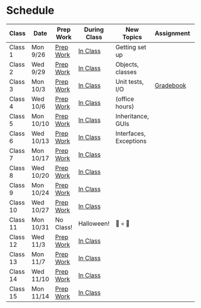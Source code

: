 # Schedule

Class | Date | Prep Work | During Class | New Topics | Assignment | Assignment Due
|-----|------|-----------|--------------|------------|------------|---------------|
Class 1 | Mon 9/26 | [Prep Work](./schedule/class1-prep) | [In Class](./schedule/class1) | Getting set up | |
Class 2 | Wed 9/29 | [Prep Work](./schedule/class2-prep) | [In Class](./schedule/class2) | Objects, classes | |
Class 3 | Mon 10/3 | [Prep Work](./schedule/class3-prep) | [In Class](./schedule/class3) | Unit tests, I/O | [Gradebook][gradebook] |
Class 4 | Wed 10/6 | [Prep Work](./schedule/class4-prep) | [In Class](./schedule/class4) | (office hours) | |
Class 5 | Mon 10/10 | [Prep Work](./schedule/class5-prep) | [In Class](./schedule/class5) | Inheritance, GUIs | |
Class 6 | Wed 10/13 | [Prep Work](./schedule/class6-prep) | [In Class](./schedule/class6) | Interfaces, Exceptions | |
Class 7 | Mon 10/17 | [Prep Work](./schedule/class7-prep) | [In Class](./schedule/class7) | | |
Class 8 | Wed 10/20 | [Prep Work](./schedule/class8-prep) | [In Class](./schedule/class8) | | |
Class 9 | Mon 10/24 | [Prep Work](./schedule/class9-prep) | [In Class](./schedule/class9) | | |
Class 10 | Wed 10/27 | [Prep Work](./schedule/class10-prep) | [In Class](./schedule/class10) | | |
Class 11 | Mon 10/31 | No Class! | Halloween! | 🍬 💀 👻 | |
Class 12 | Wed 11/3 | [Prep Work](./schedule/class11-prep) | [In Class](./schedule/class11) | | |
Class 13 | Mon 11/7 | [Prep Work](./schedule/class12-prep) | [In Class](./schedule/class12) | | |
Class 14 | Wed 11/10 | [Prep Work](./schedule/class13-prep) | [In Class](./schedule/class13) | | |
Class 15 | Mon 11/14 | [Prep Work](./schedule/class14-prep) | [In Class](./schedule/class14) | | |

[gradebook]: ../schedule/assignments/gradebook
